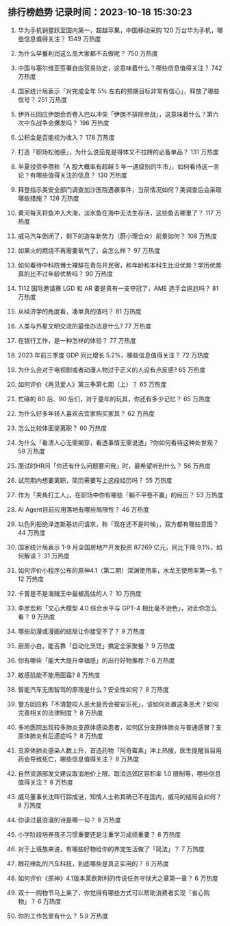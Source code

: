 
## 排行榜趋势 记录时间：2023-10-18 15:30:23
  
  1. 华为手机销量跃至国内第一，超越苹果，中国移动采购 120 万台华为手机，哪些信息值得关注？ 1549 万热度
    
  2. 为什么早餐利润这么高大家都不去做呢？ 750 万热度
    
  3. 中国与塞尔维亚签署自由贸易协定，这意味着什么？哪些信息值得关注？ 742 万热度
    
  4. 国家统计局表示「对完成全年 5% 左右的预期目标非常有信心」，释放了哪些信号？ 251 万热度
    
  5. 伊外长回应伊朗会否卷入巴以冲突「伊朗不排除参战」，这意味着什么？第六次中东战争会爆发吗？ 196 万热度
    
  6. 公积金是否能视为收入？ 178 万热度
    
  7. 打造「职场松弛感」，为什么说茄克是得体又不拉跨的必备单品？ 131 万热度
    
  8. 半夏投资李蓓称「A 股大概率有超越 5 年一遇级别的牛市」，如何看待这一言论？有哪些值得关注的信息？ 130 万热度
    
  9. 拜登指示美安全部门调查加沙医院遇袭事件，当前情况如何？美调查后会采取哪些措施？ 128 万热度
    
  10. 黄河每天将鱼冲入大海，淡水鱼在海中无法生存活，这些鱼去哪里了？ 117 万热度
    
  11. 威马汽车倒闭了，剩下的造车新势力（蔚小理合众）前景如何？ 108 万热度
    
  12. 如果火的燃烧不再需要氧气了，会怎么样？ 97 万热度
    
  13. 如何看待中科院博士裸辞在青岛开民宿，称年龄和本科生比没优势？学历优势真的比不过年龄优势吗？ 90 万热度
    
  14. TI12 国际邀请赛 LGD 和 AR 要是真有一支夺冠了，AME 选手会尴尬吗？ 81 万热度
    
  15. 从经济学的角度看，凑单真的值吗？ 81 万热度
    
  16. 人类与外星文明交流的最佳办法是什么? 77 万热度
    
  17. 在银行工作，是一种怎样的体验？ 77 万热度
    
  18. 2023 年前三季度 GDP 同比增长 5.2%，哪些信息值得关注？ 72 万热度
    
  19. 为什么会对于电视剧或者动漫人物过于正义的人设有点反感? 65 万热度
    
  20. 如何评价《再见爱人》第三季第七期（上）？ 65 万热度
    
  21. 忙碌的 80 后、90 后们，对于童年的玩具，你还有多少记忆？ 65 万热度
    
  22. 为什么好多年轻人喜欢去宜家购买家具？ 62 万热度
    
  23. 怎么比较体面提离职？ 60 万热度
    
  24. 为什么「看清人心无需揭穿，看透事情无需说透」?你如何看待这种处世观？ 59 万热度
    
  25. 面试时HR问「你还有什么问题要问我」时，最希望听到什么？ 56 万热度
    
  26. 试用期内想要离职，简历需要写上这段经历吗？ 55 万热度
    
  27. 作为「夹角打工人」，在职场中你有哪些「躺不平卷不赢」的经历？ 53 万热度
    
  28. AI Agent目前应用落地有哪些局限性？ 46 万热度
    
  29. 以色列拒绝泽连斯基访问请求，称「现在还不是时候」，双方都有哪些意图？ 44 万热度
    
  30. 国家统计局表示 1-9 月全国房地产开发投资 87269 亿元，同比下降 9.1%，如何解读？ 31 万热度
    
  31. 如何评价小程序公布的原神4.1（第二期）深渊使用率，水龙王使用率第一名？ 12 万热度
    
  32. 卡普是不是海贼王中最被高估的人？ 10 万热度
    
  33. 李彦宏称「文心大模型 4.0 综合水平与 GPT-4 相比毫不逊色」，对此你怎么看？ 9 万热度
    
  34. 哪些动漫或漫画的结局让你接受不了？ 9 万热度
    
  35. 厨房小白，能否靠「自动化烹饪」搞定全家聚餐？ 9 万热度
    
  36. 你有哪些「能大大提升幸福感」的出行好物推荐？ 8 万热度
    
  37. 敏感肌能不能用面霜? 8 万热度
    
  38. 智能汽车无图智驾的原理是什么？安全性如何？ 8 万热度
    
  39. 警方回应称「不清楚咬人恶犬是否会被安乐死」，该如何处置这条恶犬？如何完善相关的法律制度？ 8 万热度
    
  40. 多地医院出现较多肺炎支原体感染患者，如何区分支原体肺炎与普通感冒？支原体肺炎有后遗症吗？ 8 万热度
    
  41. 支原体肺炎感染人数上升，首选药物「阿奇霉素」冲上热搜，医生提醒盲目用药会导致死亡，哪些信息值得关注？ 8 万热度
    
  42. 自然资源部发文建议取消地价上限、取消远郊区容积率 1.0 限制等，哪些信息值得关注？ 8 万热度
    
  43. 威马董事长沈晖行踪成谜，知情人士称其确已不在国内，威马的结局会如何？ 8 万热度
    
  44. 你读过最浪漫的诗是哪一句？ 8 万热度
    
  45. 小学阶段培养孩子习惯重要还是注重学习成绩重要？ 8 万热度
    
  46. 对于上班族来说，有哪些好物给你的养宠生活做了「简法」？ 7 万热度
    
  47. 眼花缭乱的汽车科技，到底哪些是真正实用的？ 6 万热度
    
  48. 如何评价《原神》4.1版本莱欧斯利的传说任务守狱犬之章第一章？ 6 万热度
    
  49. 双十一购物节马上来了，你觉得有哪些方式可以帮助消费者实现「省心购物」？ 6 万热度
    
  50. 你的工作包里有什么？ 5.9 万热度
    
